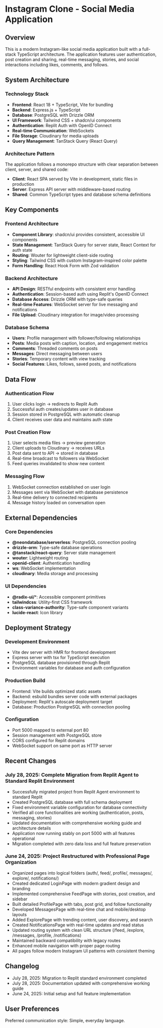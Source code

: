 # Instagram Clone - Social Media Application

## Overview
This is a modern Instagram-like social media application built with a full-stack TypeScript architecture. The application features user authentication, post creation and sharing, real-time messaging, stories, and social interactions including likes, comments, and follows.

## System Architecture

### Technology Stack
- **Frontend**: React 18 + TypeScript, Vite for bundling
- **Backend**: Express.js + TypeScript
- **Database**: PostgreSQL with Drizzle ORM
- **UI Framework**: Tailwind CSS + shadcn/ui components
- **Authentication**: Replit Auth with OpenID Connect
- **Real-time Communication**: WebSockets
- **File Storage**: Cloudinary for media uploads
- **Query Management**: TanStack Query (React Query)

### Architecture Pattern
The application follows a monorepo structure with clear separation between client, server, and shared code:
- **Client**: React SPA served by Vite in development, static files in production
- **Server**: Express API server with middleware-based routing
- **Shared**: Common TypeScript types and database schema definitions

## Key Components

### Frontend Architecture
- **Component Library**: shadcn/ui provides consistent, accessible UI components
- **State Management**: TanStack Query for server state, React Context for auth state
- **Routing**: Wouter for lightweight client-side routing
- **Styling**: Tailwind CSS with custom Instagram-inspired color palette
- **Form Handling**: React Hook Form with Zod validation

### Backend Architecture
- **API Design**: RESTful endpoints with consistent error handling
- **Authentication**: Session-based auth using Replit's OpenID Connect
- **Database Access**: Drizzle ORM with type-safe queries
- **Real-time Features**: WebSocket server for live messaging and notifications
- **File Upload**: Cloudinary integration for image/video processing

### Database Schema
- **Users**: Profile management with follower/following relationships
- **Posts**: Media posts with caption, location, and engagement metrics
- **Comments**: Threaded comments on posts
- **Messages**: Direct messaging between users
- **Stories**: Temporary content with view tracking
- **Social Features**: Likes, follows, saved posts, and notifications

## Data Flow

### Authentication Flow
1. User clicks login → redirects to Replit Auth
2. Successful auth creates/updates user in database
3. Session stored in PostgreSQL with automatic cleanup
4. Client receives user data and maintains auth state

### Post Creation Flow
1. User selects media files → preview generation
2. Client uploads to Cloudinary → receives URLs
3. Post data sent to API → stored in database
4. Real-time broadcast to followers via WebSocket
5. Feed queries invalidated to show new content

### Messaging Flow
1. WebSocket connection established on user login
2. Messages sent via WebSocket with database persistence
3. Real-time delivery to connected recipients
4. Message history loaded on conversation open

## External Dependencies

### Core Dependencies
- **@neondatabase/serverless**: PostgreSQL connection pooling
- **drizzle-orm**: Type-safe database operations
- **@tanstack/react-query**: Server state management
- **wouter**: Lightweight routing
- **openid-client**: Authentication handling
- **ws**: WebSocket implementation
- **cloudinary**: Media storage and processing

### UI Dependencies
- **@radix-ui/***: Accessible component primitives
- **tailwindcss**: Utility-first CSS framework
- **class-variance-authority**: Type-safe component variants
- **lucide-react**: Icon library

## Deployment Strategy

### Development Environment
- Vite dev server with HMR for frontend development
- Express server with tsx for TypeScript execution
- PostgreSQL database provisioned through Replit
- Environment variables for database and auth configuration

### Production Build
- Frontend: Vite builds optimized static assets
- Backend: esbuild bundles server code with external packages
- Deployment: Replit's autoscale deployment target
- Database: Production PostgreSQL with connection pooling

### Configuration
- Port 5000 mapped to external port 80
- Session management with PostgreSQL store
- CORS configured for Replit domains
- WebSocket support on same port as HTTP server

## Recent Changes

### July 28, 2025: **Complete Migration from Replit Agent to Standard Replit Environment**
- Successfully migrated project from Replit Agent environment to standard Replit
- Created PostgreSQL database with full schema deployment
- Fixed environment variable configuration for database connectivity
- Verified all core functionalities are working (authentication, posts, messaging, stories)
- Updated documentation with comprehensive working guide and architecture details
- Application now running stably on port 5000 with all features operational
- Migration completed with zero data loss and full feature preservation

### June 24, 2025: **Project Restructured with Professional Page Organization**
- Organized pages into logical folders (auth/, feed/, profile/, messages/, explore/, notifications/)
- Created dedicated LoginPage with modern gradient design and branding
- Implemented comprehensive FeedPage with stories, post creation, and sidebar
- Built detailed ProfilePage with tabs, post grid, and follow functionality
- Developed MessagesPage with real-time chat and mobile/desktop layouts
- Added ExplorePage with trending content, user discovery, and search
- Created NotificationsPage with real-time updates and read status
- Updated routing system with clean URL structure (/feed, /explore, /messages, /profile, /notifications)
- Maintained backward compatibility with legacy routes
- Enhanced mobile navigation with proper page routing
- All pages follow modern Instagram UI patterns with consistent theming

## Changelog
- July 28, 2025: Migration to Replit standard environment completed
- July 28, 2025: Documentation updated with comprehensive working guide
- June 24, 2025: Initial setup and full feature implementation

## User Preferences
Preferred communication style: Simple, everyday language.